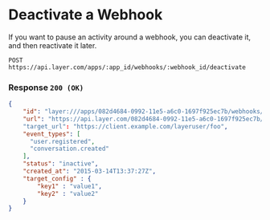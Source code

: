 # Deactivate a Webhook

If you want to pause an activity around a webhook, you can deactivate it, and then reactivate it later.

```request
POST https://api.layer.com/apps/:app_id/webhooks/:webhook_id/deactivate
```

### Response `200 (OK)`

```json
{
    "id": "layer:///apps/082d4684-0992-11e5-a6c0-1697f925ec7b/webhooks/f5ef2b54-0991-11e5-a6c0-1697f925ec7b",
	"url": "https://api.layer.com/082d4684-0992-11e5-a6c0-1697f925ec7b/webhooks/f5ef2b54-0991-11e5-a6c0-1697f925ec7b"
    "target_url": "https://client.example.com/layeruser/foo",
    "event_types": [
      "user.registered",
      "conversation.created"
    ],
    "status": "inactive",
    "created_at": "2015-03-14T13:37:27Z",
	"target_config" : {
		"key1" : "value1",
		"key2" : "value2"
	}
}
```
